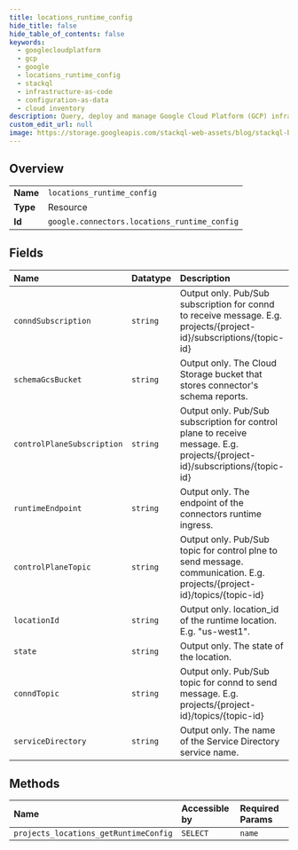 ```yaml
---
title: locations_runtime_config
hide_title: false
hide_table_of_contents: false
keywords:
  - googlecloudplatform
  - gcp
  - google
  - locations_runtime_config
  - stackql
  - infrastructure-as-code
  - configuration-as-data
  - cloud inventory
description: Query, deploy and manage Google Cloud Platform (GCP) infrastructure and resources using SQL
custom_edit_url: null
image: https://storage.googleapis.com/stackql-web-assets/blog/stackql-blog-post-featured-image.png
---
```

  
    

## Overview
<table><tbody>
<tr><td><b>Name</b></td><td><code>locations_runtime_config</code></td></tr>
<tr><td><b>Type</b></td><td>Resource</td></tr>
<tr><td><b>Id</b></td><td><code>google.connectors.locations_runtime_config</code></td></tr>
</tbody></table>

## Fields
| Name | Datatype | Description |
|:-----|:---------|:------------|
| `conndSubscription` | `string` | Output only. Pub/Sub subscription for connd to receive message. E.g. projects/{project-id}/subscriptions/{topic-id} |
| `schemaGcsBucket` | `string` | Output only. The Cloud Storage bucket that stores connector's schema reports. |
| `controlPlaneSubscription` | `string` | Output only. Pub/Sub subscription for control plane to receive message. E.g. projects/{project-id}/subscriptions/{topic-id} |
| `runtimeEndpoint` | `string` | Output only. The endpoint of the connectors runtime ingress. |
| `controlPlaneTopic` | `string` | Output only. Pub/Sub topic for control plne to send message. communication. E.g. projects/{project-id}/topics/{topic-id} |
| `locationId` | `string` | Output only. location_id of the runtime location. E.g. "us-west1". |
| `state` | `string` | Output only. The state of the location. |
| `conndTopic` | `string` | Output only. Pub/Sub topic for connd to send message. E.g. projects/{project-id}/topics/{topic-id} |
| `serviceDirectory` | `string` | Output only. The name of the Service Directory service name. |
## Methods
| Name | Accessible by | Required Params |
|:-----|:--------------|:----------------|
| `projects_locations_getRuntimeConfig` | `SELECT` | `name` |
